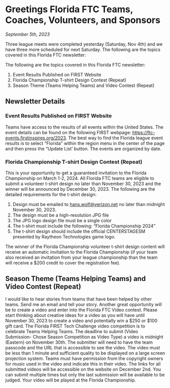 # Greetings Florida FTC Teams, Coaches, Volunteers, and Sponsors

*September 5th, 2023*

Three league meets were completed yesterday (Saturday, Nov 4th) and we have three more scheduled for next Saturday. The following are the topics covered in this Florida FTC newsletter:

The following are the topics covered in this Florida FTC newsletter:

1. Event Results Published on FIRST Website
2. Florida Championship T-shirt Design Contest (Repeat)
3. Season Theme (Teams Helping Teams) and Video Contest (Repeat)

## Newsletter Details

### Event Results Published on FIRST Website

Teams have access to the results of all events within the United States.  The event details can be found on the following FIRST webpage: https://ftc-events.firstinspires.org/2023.  The best way to find the Florida league event results is to select “Florida” within the region menu in the center of the page and then press the “Update List’ button.  The events are organized by date.

### Florida Championship T-shirt Design Contest (Repeat)

This is your opportunity to get a guaranteed invitation to the Florida Championship on March 1-2, 2024.  All Florida FTC teams are eligible to submit a volunteer t-shirt design no later than November 30, 2023 and the winner will be announced by December 30, 2023.  The following are the detailed requirements for the t-shirt design:

1. Design must be emailed to hans.wolf@verizon.net no later than midnight November 30, 2023.
2. The design must be a high-resolution JPG file
3. The JPG logo design file must be a single color
4. The t-shirt must include the following: “Florida Championship 2024”
5. The t-shirt design should include the official CENTERSTAGESM presented by Raytheon Technologies game logo.

The winner of the Florida Championship volunteer t-shirt design content will receive an automatic invitation to the Florida Championship (if your team also received an invitation from your league championship than the team will receive a $200 credit to cover the registration fee).

## Season Theme (Teams Helping Teams) and Video Contest (Repeat)

I would like to hear stories from teams that have been helped by other teams.  Send me an email and tell your story. Another great opportunity will be to create a video and enter into the Florida FTC Video contest.  Please start thinking about creative ideas for a video as you will have until November 30, 2023 to create a video and potentially win a $250 or $100 gift card. The Florida FIRST Tech Challenge video competition is to celebrate Teams Helping Teams. The deadline to submit (Video Submission- Chose Season Competition as Video Type) a video is midnight (Eastern) on November 30th. The submitter will need to have the team passcode and the URL that is accessible to see the video. The video must be less than 1 minute and sufficient quality to be displayed on a large screen projection system. Teams must have permission from the copyright owners for music used in the video and indicate this in their video. The links for all submitted videos will be accessible on the website on December 2nd. You can submit multiple times but only the last submission will be available to be judged.  Your video will be played at the Florida Championship.
